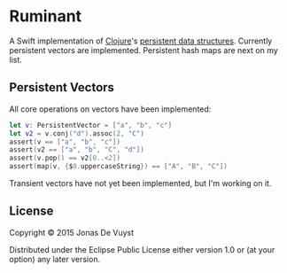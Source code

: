 # Ruminant

A Swift implementation of [Clojure](http://clojure.org)'s [persistent data structures](http://en.wikipedia.org/wiki/Persistent_data_structure). Currently persistent vectors are implemented. Persistent hash maps are next on my list.

## Persistent Vectors

All core operations on vectors have been implemented:

```swift
let v: PersistentVector = ["a", "b", "c"]
let v2 = v.conj("d").assoc(2, "C")
assert(v == ["a", "b", "c"])
assert(v2 == ["a", "b", "C", "d"])
assert(v.pop() == v2[0..<2])
assert(map(v, {$0.uppercaseString}) == ["A", "B", "C"])
```

Transient vectors have not yet been implemented, but I'm working on it.

## License

Copyright © 2015 Jonas De Vuyst

Distributed under the Eclipse Public License either version 1.0 or (at
your option) any later version.
